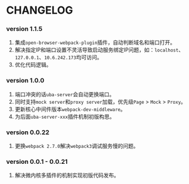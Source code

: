 # CHANGELOG

### version 1.1.5

1. 集成`open-browser-webpack-plugin`插件，自动判断域名和端口打开。
2. 解决指定IP和端口设置不灵活导致启动服务绑定IP问题，如：`localhost`、`127.0.0.1`、`10.6.242.173`均可访问。
3. 优化代码逻辑。

### version 1.0.0

1. 端口冲突的话`uba-server`会自动更换端口。
2. 同时支持`mock server`和`proxy server`加载，优先级`Page` > `Mock` > `Proxy`。
3. 更新核心中间件版本`webpack-dev-middleware`。
4. 为后面`uba-server-xxx`插件机制初版构思。

### version 0.0.22

1. 更换`webpack 2.7.0`解决`webpack3`调试服务慢的问题。

### version 0.0.1 - 0.0.21

1. 解决微内核多插件的机制实现初版代码发布。
